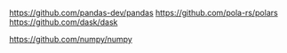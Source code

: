 https://github.com/pandas-dev/pandas
https://github.com/pola-rs/polars
https://github.com/dask/dask

https://github.com/numpy/numpy